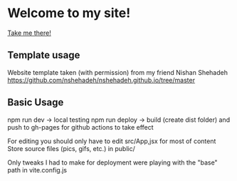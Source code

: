 # Welcome to my site!

[Take me there!](https://andrew-noonan.github.io/website)

## Template usage
Website template taken (with permission) from my friend Nishan Shehadeh 
https://github.com/nshehadeh/nshehadeh.github.io/tree/master


## Basic Usage
npm run dev -> local testing
npm run deploy -> build (create dist folder) and push to gh-pages for github actions to take effect

For editing you should only have to edit src/App,jsx for most of content
Store source files (pics, gifs, etc.) in public/

Only tweaks I had to make for deployment were playing with the "base" path in vite.config.js

